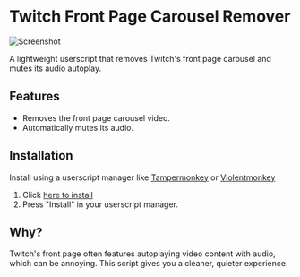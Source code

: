 # Twitch Front Page Carousel Remover

![Screenshot](images/screenshot.png)

A lightweight userscript that removes Twitch's front page carousel and mutes its audio autoplay.

## Features

-  Removes the front page carousel video.
-  Automatically mutes its audio.

## Installation

Install using a userscript manager like [Tampermonkey](https://www.tampermonkey.net/) or [Violentmonkey](https://violentmonkey.github.io/)

1. Click [here to install](https://raw.githubusercontent.com/LiquidJesus/twitch-carousel-remover/main/twitch-carousel-remover.user.js)
2. Press "Install" in your userscript manager.

## Why?

Twitch's front page often features autoplaying video content with audio, which can be annoying. This script gives you a cleaner, quieter experience.

